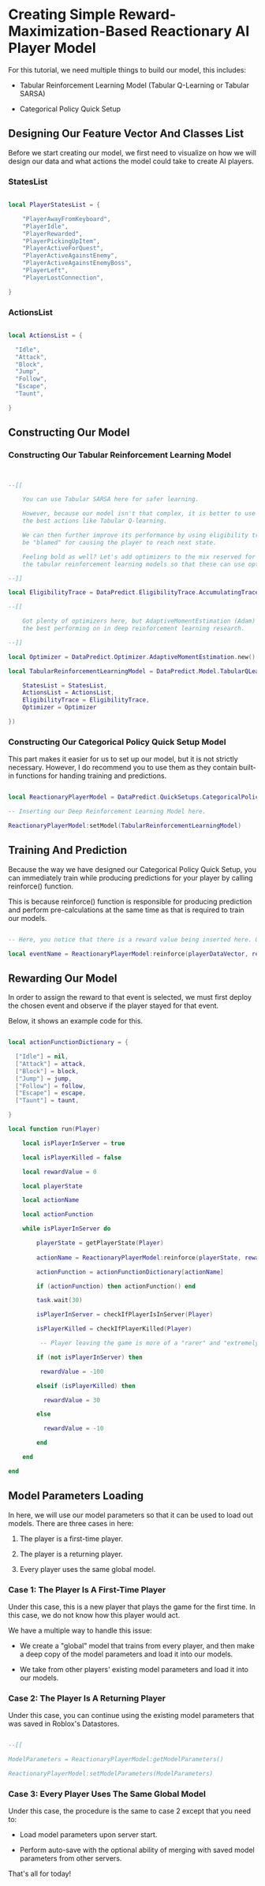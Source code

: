 # Creating Simple Reward-Maximization-Based Reactionary AI Player Model

For this tutorial, we need multiple things to build our model, this includes:

* Tabular Reinforcement Learning Model (Tabular Q-Learning or Tabular SARSA)

* Categorical Policy Quick Setup

## Designing Our Feature Vector And Classes List

Before we start creating our model, we first need to visualize on how we will design our data and what actions the model could take to create AI players.

### StatesList

```lua

local PlayerStatesList = {

    "PlayerAwayFromKeyboard",
    "PlayerIdle",
    "PlayerRewarded",
    "PlayerPickingUpItem",
    "PlayerActiveForQuest",
    "PlayerActiveAgainstEnemy",
    "PlayerActiveAgainstEnemyBoss",
    "PlayerLeft",
    "PlayerLostConnection",

}

```

### ActionsList

```lua

local ActionsList = {

  "Idle",
  "Attack",
  "Block",
  "Jump",
  "Follow",
  "Escape",
  "Taunt",

}

```

## Constructing Our Model

### Constructing Our Tabular Reinforcement Learning Model

```lua


--[[

    You can use Tabular SARSA here for safer learning.

    However, because our model isn't that complex, it is better to use the model that choses
    the best actions like Tabular Q-learning.

    We can then further improve its performance by using eligibility traces to keep track on what actions is to
    be "blamed" for causing the player to reach next state.

    Feeling bold as well? Let's add optimizers to the mix reserved for speeding up neural network learning, but I over engineered
    the tabular reinforcement learning models so that these can use optimizers. 

--]]

local EligibilityTrace = DataPredict.EligibilityTrace.AccumulatingTrace.new()

--[[

    Got plenty of optimizers here, but AdaptiveMomentEstimation (Adam) is always
    the best performing on in deep reinforcement learning research.

--]]

local Optimizer = DataPredict.Optimizer.AdaptiveMomentEstimation.new()

local TabularReinforcementLearningModel = DataPredict.Model.TabularQLearning.new({

    StatesList = StatesList,
    ActionsList = ActionsList,
    EligibilityTrace = EligibilityTrace,
    Optimizer = Optimizer

})

```

### Constructing Our Categorical Policy Quick Setup Model

This part makes it easier for us to set up our model, but it is not strictly necessary. However, I do recommend you to use them as they contain built-in functions for handing training and predictions.

```lua

local ReactionaryPlayerModel = DataPredict.QuickSetups.CategoricalPolicy.new()

-- Inserting our Deep Reinforcement Learning Model here.

ReactionaryPlayerModel:setModel(TabularReinforcementLearningModel)

```

## Training And Prediction

Because the way we have designed our Categorical Policy Quick Setup, you can immediately train while producing predictions for your player by calling reinforce() function.

This is because reinforce() function is responsible for producing prediction and perform pre-calculations at the same time as that is required to train our models.

```lua

-- Here, you notice that there is a reward value being inserted here. Generally, when you first call this, the reward value should be zero.

local eventName = ReactionaryPlayerModel:reinforce(playerDataVector, rewardValue)

```

## Rewarding Our Model

In order to assign the reward to that event is selected, we must first deploy the chosen event and observe if the player stayed for that event.

Below, it shows an example code for this.

```lua

local actionFunctionDictionary = {

  ["Idle"] = nil,
  ["Attack"] = attack,
  ["Block"] = block,
  ["Jump"] = jump,
  ["Follow"] = follow,
  ["Escape"] = escape,
  ["Taunt"] = taunt,

}

local function run(Player)

    local isPlayerInServer = true

    local isPlayerKilled = false

    local rewardValue = 0

    local playerState

    local actionName

    local actionFunction

    while isPlayerInServer do

        playerState = getPlayerState(Player)
    
        actionName = ReactionaryPlayerModel:reinforce(playerState, rewardValue)

        actionFunction = actionFunctionDictionary[actionName]

        if (actionFunction) then actionFunction() end

        task.wait(30)

        isPlayerInServer = checkIfPlayerIsInServer(Player)

        isPlayerKilled = checkIfPlayerKilled(Player)

         -- Player leaving the game is more of a "rarer" and "extremely undesirable" event, therefore a very large negative value is used.

        if (not isPlayerInServer) then

         rewardValue = -100

        elseif (isPlayerKilled) then

          rewardValue = 30

        else

          rewardValue = -10

        end

    end

end

```

## Model Parameters Loading 

In here, we will use our model parameters so that it can be used to load out models. There are three cases in here:

1. The player is a first-time player.

2. The player is a returning player.

3. Every player uses the same global model.

### Case 1: The Player Is A First-Time Player

Under this case, this is a new player that plays the game for the first time. In this case, we do not know how this player would act.

We have a multiple way to handle this issue:

* We create a "global" model that trains from every player, and then make a deep copy of the model parameters and load it into our models.

* We take from other players' existing model parameters and load it into our models.

### Case 2: The Player Is A Returning Player

Under this case, you can continue using the existing model parameters that was saved in Roblox's Datastores.

```lua

--[[ 

ModelParameters = ReactionaryPlayerModel:getModelParameters()

ReactionaryPlayerModel:setModelParameters(ModelParameters)

```

### Case 3: Every Player Uses The Same Global Model

Under this case, the procedure is the same to case 2 except that you need to:

* Load model parameters upon server start.

* Perform auto-save with the optional ability of merging with saved model parameters from other servers.

That's all for today!
